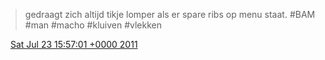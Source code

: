 > gedraagt zich altijd tikje lomper als er spare ribs op menu staat\. \#BAM \#man \#macho \#kluiven \#vlekken

<img src="../../media/tweet.ico" width="12" /> [Sat Jul 23 15:57:01 +0000 2011](https://twitter.com/DromerDenker/status/94798176434929664)